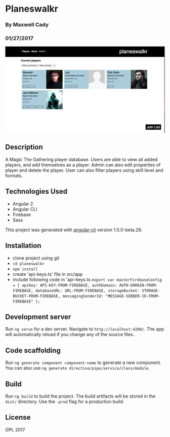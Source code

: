 # Planeswalkr
### By Maxwell Cady
### 01/27/2017

![Screenshot](screenshot.png)
## Description
A Magic The Gathering player database. Users are able to view all added players, and add themselves as a player. Admin can also edit properties of player and delete the player. User can also filter players using skill level and formats.

## Technologies Used
* Angular 2
* Angular CLI
* Firebase
* Sass

This project was generated with [angular-cli](https://github.com/angular/angular-cli) version 1.0.0-beta.26.

## Installation
* clone project using git
* `cd planeswalkr`
* `npm install`
* create 'api-keys.ts' file in src/app
* include following code in 'api-keys.ts
`export var masterFirebaseConfig = {
  apiKey: API-KEY-FROM-FIREBASE,
  authDomain: AUTH-DOMAIN-FROM-FIREBASE,
  databaseURL: URL-FROM-FIREBASE,
  storageBucket: STORAGE-BUCKET-FROM-FIREBASE,
  messagingSenderId: "MESSAGE-SENDER-ID-FROM-FIREBASE"
  };
 `


## Development server
Run `ng serve` for a dev server. Navigate to `http://localhost:4200/`. The app will automatically reload if you change any of the source files.

## Code scaffolding

Run `ng generate component component-name` to generate a new component. You can also use `ng generate directive/pipe/service/class/module`.

## Build

Run `ng build` to build the project. The build artifacts will be stored in the `dist/` directory. Use the `-prod` flag for a production build.

## License
GPL 2017
